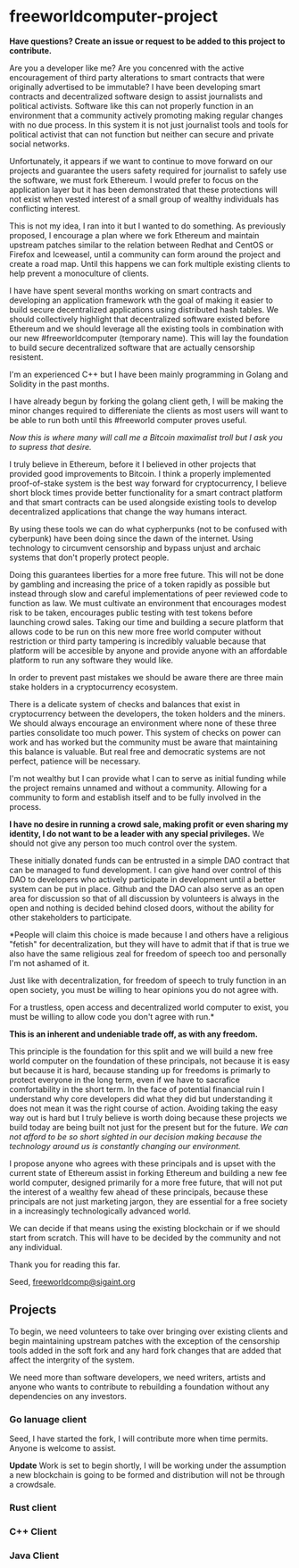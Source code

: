 # freeworldcomputer-project
**Have questions? Create an issue or request to be added to this project to contribute.**


Are you a developer like me? Are you concenred with the active encouragement of third party alterations to smart contracts that were originally advertised to be immutable? I have been developing smart contracts and decentralized software design to assist journalists and political activists. Software like this can not properly function in an environment that a community actively promoting making regular changes with no due process. In this system it is not just journalist tools and tools for political activist that can not function but neither can secure and private social networks. 

Unfortunately, it appears if we want to continue to move forward on our projects and guarantee the users safety required for journalist to safely use the software, we must fork Ethereum. I would prefer to focus on the application layer but it has been demonstrated that these protections will not exist when vested interest of a small group of wealthy individuals has conflicting interest.
 
This is not my idea, I ran into it but I wanted to do something. As previously proposed, I encourage a plan where we fork Ethereum and maintain upstream patches similar to the relation between Redhat and CentOS or Firefox and Iceweasel, until a community can form around the project and create a road map. Until this happens we can fork multiple existing clients to help prevent a monoculture of clients. 
 
I have have spent several months working on smart contracts and developing an application framework wth the goal of making it easier to build secure decentralized applications using distributed hash tables. We should collectively highlight that decentralized software existed before Ethereum and we should leverage all the existing tools in combination with our new #freeworldcomputer (temporary name). This will lay the foundation to build secure decentralized software that are actually censorship resistent.
 
I'm an experienced C++ but I have been mainly programming in Golang and Solidity in the past months.
 
I have already begun by forking the golang client geth, I will be making the minor changes required to differeniate the clients as most users will want to be able to run both until this #freeworld computer proves useful. 

*Now this is where many will call me a Bitcoin maximalist troll but I ask you to supress that desire.*

I truly believe in Ethereum, before it I believed in other projects that provided good improvements to Bitcoin. I think a properly implemented proof-of-stake system is the best way forward for cryptocurrency, I believe short block times provide better functionality for a smart contract platform and that smart contracts can be used alongside existing tools to develop decentralized applications that change the way humans interact.
 
By using these tools we can do what cypherpunks (not to be confused with cyberpunk) have been doing since the dawn of the internet. Using technology to circumvent censorship and bypass unjust and archaic systems that don't properly protect people. 

Doing this guarantees liberties for a more free future. This will not be done by gambling and increasing the price of a token rapidly as possible but instead through slow and careful implementations of peer reviewed code to function as law. We must cultivate an environment that encourages modest risk to be taken, encourages public testing with test tokens before launching crowd sales. Taking our time and building a secure platform that allows code to be run on this new more free world computer without restriction or third party tampering is incredibly valuable because that platform will be accesible by anyone and provide anyone with an affordable platform to run any software they would like. 

In order to prevent past mistakes we should be aware there are three main stake holders in a cryptocurrency ecosystem.
 
There is a delicate system of checks and balances that exist in cryptocurrency between the developers, the token holders and the miners. We should always encourage an environment where none of these three parties consolidate too much power. This system of checks on power can work and has worked but the community must be aware that maintaining this balance is valuable. But real free and democratic systems are not perfect, patience will be necessary. 
 
I'm not wealthy but I can provide what I can to serve as initial funding while the project remains unnamed and without a community. Allowing for a community to form and establish itself and to be fully involved in the process.
 
**I have no desire in running a crowd sale, making profit or even sharing my identity, I do not want to be a leader with any special privileges.** We should not give any person too much control over the system. 
 
These initially donated funds can be entrusted in a simple DAO contract that can be managed to fund development. I can give hand over control of this DAO to developers who actively participate in development until a better system can be put in place. Github and the DAO can also serve as an open area for discussion so that of all discussion by volunteers is always in the open and nothing is decided behind closed doors, without the ability for other stakeholders to participate.
 
*People will claim this choice is made because I and others have a religious "fetish" for decentralization, but they will have to admit that if that is true we also have the same religious zeal for freedom of speech too and personally I'm not ashamed of it.
 
Just like with decentralization, for freedom of speech to truly function in an open society, you must be willing to hear opinions you do not agree with. 
 
For a trustless, open access and decentralized world computer to exist, you must be willing to allow code you don't agree with run.*
 
**This is an inherent and undeniable trade off, as with any freedom.**
 
This principle is the foundation for this split and we will build a new free world computer on the foundation of these principals, not because it is easy but because it is hard, because standing up for freedoms is primarly to protect everyone in the long term, even if we have to sacrafice comfortability in the short term. In the face of potential financial ruin I understand why core developers did what they did but understanding it does not mean it was the right course of action. Avoiding taking the easy way out is hard but I truly believe is worth doing because these projects we build today are being built not just for the present but for the future. *We can not afford to be so short sighted in our decision making because the technology around us is constantly changing our environment.*
 
I propose anyone who agrees with these principals and is upset with the current state of Ethereum assist in forking Ethereum and building a new fee world computer, designed primarily for a more free future, that will not put the interest of a wealthy few ahead of these principals, because these principals are not just marketing jargon, they are essential for a free society in a increasingly technologically advanced world.

We can decide if that means using the existing blockchain or if we should start from scratch. This will have to be decided by the community and not any individual. 
 
Thank you for reading this far.
 
Seed, freeworldcomp@sigaint.org

## Projects

To begin, we need volunteers to take over bringing over existing clients and begin maintaining upstream patches with the exception of the censorship tools added in the soft fork and any hard fork changes that are added that affect the intergrity of the system. 

We need more than software developers, we need writers, artists and anyone who wants to contribute to rebuilding a foundation without any dependencies on any investors. 

### Go lanuage client

Seed, I have started the fork, I will contribute more when time permits. Anyone is welcome to assist.

**Update** Work is set to begin shortly, I will be working under the assumption a new blockchain is going to be formed and distribution will not be through a crowdsale. 

### Rust client

### C++ Client

### Java Client

